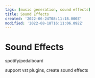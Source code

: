 ```yaml
---
tags: [music generation, sound effects]
title: Sound Effects
created: '2022-06-24T08:11:18.000Z'
modified: '2022-08-18T16:11:06.092Z'
---
```


# Sound Effects

spotify/pedalboard

support vst plugins, create sound effects
